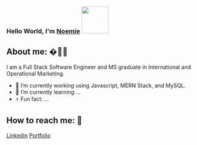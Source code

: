 ### Hello World, I'm <a href="https://noemiegrau.github.io/react-portfolio/" target="_blank">Noemie</a>  <img src="https://camo.githubusercontent.com/b0fa06ee100360ae8811a115c133de7848891e3b/68747470733a2f2f6769746875622e6769746875626173736574732e636f6d2f696d616765732f6d6f6e612d776869737065722e676966" width="70" height="70" />


## About me:    �👩🏽
I am a Full Stack Software Engineer and MS graduate in International and Operational Marketing. <!-- I love to learn-->

<!-- Introduction paragraph -->


- 🔭 I’m currently working using Javascript, MERN Stack, and MySQL. 
- 🌱 I’m currently learning ...
- ⚡ Fun fact: ...

## How to reach me:    💬

[Linkedin](https://www.linkedin.com/in/noemiegrau/)
[Portfolio](https://noemiegrau.github.io/react-portfolio/)
